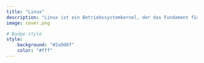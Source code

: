 ```yaml
---
title: "Linux"
description: "Linux ist ein Betriebssystemkernel, der das Fundament für eine Vielzahl moderner UNIX-artiger Betriebssysteme bildet, wie z.B. Ubuntu oder Red Hat Enterprise Linux. Die Artikel in dieser Kategorie befassen sich hauptsächlich mit diesen Linux-basierten Betriebssystemen und zugehöriger Werkzeuge."
image: cover.png

# Badge style
style:
    background: "#2a9d8f"
    color: "#fff"
---
```

